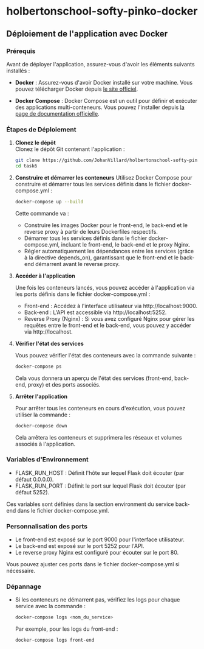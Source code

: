 # holbertonschool-softy-pinko-docker

## Déploiement de l'application avec Docker

### Prérequis

Avant de déployer l'application, assurez-vous d'avoir les éléments suivants installés :

- **Docker** : Assurez-vous d'avoir Docker installé sur votre machine. Vous pouvez télécharger Docker depuis [le site officiel](https://www.docker.com/get-started).
  
- **Docker Compose** : Docker Compose est un outil pour définir et exécuter des applications multi-conteneurs. Vous pouvez l'installer depuis [la page de documentation officielle](https://docs.docker.com/compose/install/).

### Étapes de Déploiement

1. **Clonez le dépôt**  
   Clonez le dépôt Git contenant l'application :

   ```bash
   git clone https://github.com/JohanVillard/holbertonschool-softy-pinko-docker.git 
   cd task6

2. **Construire et démarrer les conteneurs**
   Utilisez Docker Compose pour construire et démarrer tous les services définis dans le fichier docker-compose.yml :

    ```bash
    docker-compose up --build
    ```

   Cette commande va :

    - Construire les images Docker pour le front-end, le back-end et le reverse proxy à partir de leurs Dockerfiles respectifs.
    - Démarrer tous les services définis dans le fichier docker-compose.yml, incluant le front-end, le back-end et le proxy Nginx.
    - Régler automatiquement les dépendances entre les services (grâce à la directive depends_on), garantissant que le front-end et le back-end démarrent avant le reverse proxy.

3. **Accéder à l'application**

   Une fois les conteneurs lancés, vous pouvez accéder à l'application via les ports définis dans le fichier docker-compose.yml :

    - Front-end : Accédez à l'interface utilisateur via http://localhost:9000.
    - Back-end : L'API est accessible via http://localhost:5252.
    - Reverse Proxy (Nginx) : Si vous avez configuré Nginx pour gérer les requêtes entre le front-end et le back-end, vous pouvez y accéder via http://localhost.

4. **Vérifier l'état des services**

   Vous pouvez vérifier l'état des conteneurs avec la commande suivante :

    ```bash
    docker-compose ps
    ```

   Cela vous donnera un aperçu de l'état des services (front-end, back-end, proxy) et des ports associés.

5. **Arrêter l'application**

   Pour arrêter tous les conteneurs en cours d'exécution, vous pouvez utiliser la commande :
    ```bash    
    docker-compose down
    ```

   Cela arrêtera les conteneurs et supprimera les réseaux et volumes associés à l'application.

### Variables d'Environnement

 - FLASK_RUN_HOST : Définit l'hôte sur lequel Flask doit écouter (par défaut 0.0.0.0).
 - FLASK_RUN_PORT : Définit le port sur lequel Flask doit écouter (par défaut 5252).

Ces variables sont définies dans la section environment du service back-end dans le fichier docker-compose.yml.

### Personnalisation des ports

 - Le front-end est exposé sur le port 9000 pour l'interface utilisateur.
 - Le back-end est exposé sur le port 5252 pour l'API.
 - Le reverse proxy Nginx est configuré pour écouter sur le port 80.

Vous pouvez ajuster ces ports dans le fichier docker-compose.yml si nécessaire.

### Dépannage

 - Si les conteneurs ne démarrent pas, vérifiez les logs pour chaque service avec la commande :

   ```bash
   docker-compose logs <nom_du_service>
   ```

   Par exemple, pour les logs du front-end :


   ```bash
   docker-compose logs front-end
   ```
